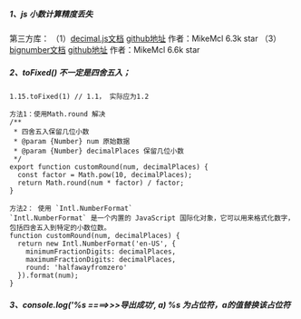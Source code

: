 
##### 1、js 小数计算精度丢失
第三方库：
（1）[decimal.js文档](https://mikemcl.github.io/decimal.js) [github地址](https://github.com/MikeMcl/decimal.js) 作者：MikeMcl  6.3k star
（3）[bignumber文档](https://mikemcl.github.io/bignumber.js/)  [github地址](https://github.com/MikeMcl/bignumber.js) 作者：MikeMcl 6.6k star

#####  2、toFixed() 不一定是四舍五入；
```
1.15.toFixed(1) // 1.1， 实际应为1.2

方法1：使用Math.round 解决
/**
 * 四舍五入保留几位小数
 * @param {Number} num 原始数据
 * @param {Number} decimalPlaces 保留几位小数
 */
export function customRound(num, decimalPlaces) {
  const factor = Math.pow(10, decimalPlaces);
  return Math.round(num * factor) / factor;
}
```
```
方法2： 使用 `Intl.NumberFormat`
`Intl.NumberFormat` 是一个内置的 JavaScript 国际化对象，它可以用来格式化数字，包括四舍五入到特定的小数位数。
function customRound(num, decimalPlaces) {
  return new Intl.NumberFormat('en-US', {
    minimumFractionDigits: decimalPlaces,
    maximumFractionDigits: decimalPlaces,
    round: 'halfawayfromzero'
  }).format(num);
}
```

#####  3、console.log('%s ====>>>导出成功', a) %s 为占位符，a的值替换该占位符
